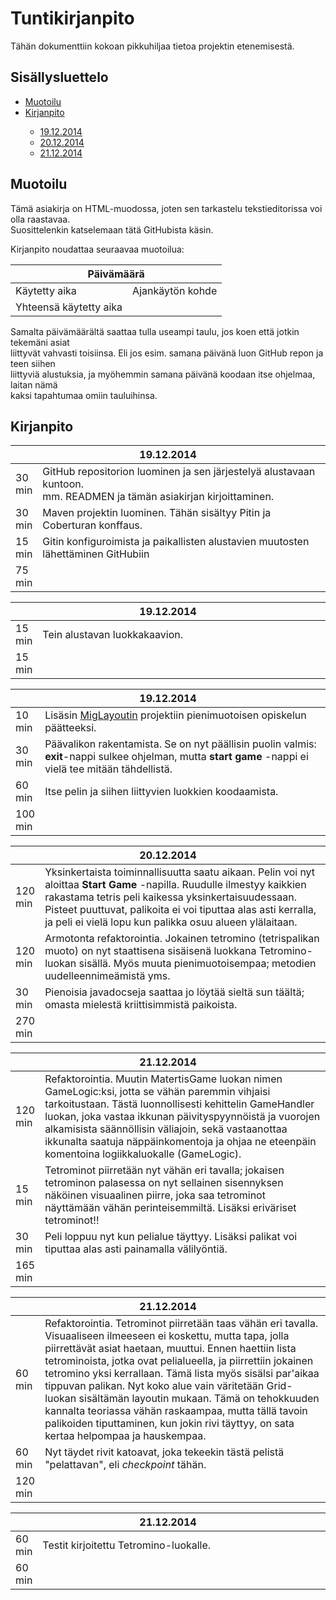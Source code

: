 <h1>Tuntikirjanpito</h1>

Tähän dokumenttiin kokoan pikkuhiljaa tietoa projektin etenemisestä.

<h2>Sisällysluettelo</h2>

<ul>
  <li><a href="#muotoilu">Muotoilu</a></li>
  <li><a href="#kirjanpito">Kirjanpito</a></li>
  <ul>
    <li><a href="#19.12.2014">19.12.2014</a></li>
    <li><a href="#20.12.2014">20.12.2014</a></li>
    <li><a href="#21.12.2014">21.12.2014</a></li>
  </ul>
</ul>

<h2>Muotoilu</h2>

Tämä asiakirja on HTML-muodossa, joten sen tarkastelu tekstieditorissa voi olla raastavaa.<br>
Suosittelenkin katselemaan tätä GitHubista käsin.
<p>
Kirjanpito noudattaa seuraavaa muotoilua:
<p>
<table>
  <thead>
    <tr><th colspan="2">Päivämäärä</th></tr>
  </thead>
  <tbody>
    <tr>
      <td>Käytetty aika</td>
      <td>Ajankäytön kohde</td>
    </tr>
    <tr>
      <td>Yhteensä käytetty aika</td>
    </tr>
  </tbody>
</table>

Samalta päivämäärältä saattaa tulla useampi taulu, jos koen että jotkin tekemäni asiat<br>
liittyvät vahvasti toisiinsa. Eli jos esim. samana päivänä luon GitHub repon ja teen siihen<br>
liittyviä alustuksia, ja myöhemmin samana päivänä koodaan itse ohjelmaa, laitan nämä<br>
kaksi tapahtumaa omiin tauluihinsa.

<h2>Kirjanpito</h2>

<table id="19.12.2014">
  <thead>
    <tr>
      <th colspan="2">19.12.2014</th>
    </tr>
  </thead>
  <tbody>
    <tr>
      <td>30 min</td>
      <td width="600px">
        GitHub repositorion luominen ja sen järjestelyä alustavaan kuntoon.<br>
        mm. READMEN ja tämän asiakirjan kirjoittaminen.
      </td>
    </tr>
    <tr>
      <td>30 min</td>
      <td>Maven projektin luominen. Tähän sisältyy Pitin ja Coberturan konffaus.</td>
    </tr>
    <tr>
      <td>15 min</td>
      <td>Gitin konfiguroimista ja paikallisten alustavien muutosten lähettäminen GitHubiin</td>
    </tr>
    <tr>
      <td>75 min</td>
    </tr>
  </tbody>
</table>

<table>
  <thead>
    <tr><th colspan="2">19.12.2014</th></tr>
  </thead>
  <tbody>
    <tr>
      <td>15 min</td>
      <td width="600px">Tein alustavan luokkakaavion.</td>
    </tr>
    <tr>
      <td>15 min</td>
    </tr>
  </tbody>
</table>

<table>
  <thead>
    <tr><th colspan="2">19.12.2014</th></tr>
  </thead>
  <tbody>
    <tr>
      <td>10 min</td>
      <td width="600px">
        Lisäsin <a href="http://www.miglayout.com/" target="_blank">MigLayoutin</a> projektiin
        pienimuotoisen opiskelun päätteeksi.
      </td>
    </tr>
    <tr>
      <td>30 min</td>
      <td width="600px">
        Päävalikon rakentamista. Se on nyt päällisin puolin valmis:
        <b>exit</b>-nappi sulkee ohjelman, mutta <b>start game</b> -nappi ei vielä tee mitään tähdellistä.
      </td>
    </tr>
    <tr>
      <td>60 min</td>
      <td width="600px">
        Itse pelin ja siihen liittyvien luokkien koodaamista.
      </td>
    </tr>
    <tr>
      <td>100 min</td>
    </tr>
  </tbody>
</table>

<table id="20.12.2014">
  <thead>
    <tr>
      <th colspan="2">20.12.2014</th>
    </tr>
  </thead>
  <tbody>
    <tr>
      <td>120 min</td>
      <td width="600px">
        Yksinkertaista toiminnallisuutta saatu aikaan. Pelin voi nyt aloittaa <b>Start Game</b> -napilla.
        Ruudulle ilmestyy kaikkien rakastama tetris peli kaikessa yksinkertaisuudessaan. Pisteet puuttuvat,
        palikoita ei voi tiputtaa alas asti kerralla, ja peli ei vielä lopu kun palikka osuu alueen ylälaitaan.
      </td>
    </tr>
    <tr>
      <td>120 min</td>
      <td width="600px">
        Armotonta refaktorointia. Jokainen tetromino (tetrispalikan muoto) on nyt staattisena sisäisenä luokkana
        Tetromino-luokan sisällä. Myös muuta pienimuotoisempaa; metodien uudelleennimeämistä yms.
      </td>
    </tr>
    <tr>
      <td>30 min</td>
      <td width="600px">
        Pienoisia javadocseja saattaa jo löytää sieltä sun täältä; omasta mielestä kriittisimmistä paikoista.
      </td>
    </tr>
    <tr>
      <td>270 min</td>
    </tr>
  </tbody>
</table>

<table id="21.12.2014">
  <thead>
    <tr>
      <th colspan="2">21.12.2014</th>
    </tr>
  </thead>
  <tbody>
    <tr>
      <td>120 min</td>
      <td width="600px">
        Refaktorointia. Muutin MatertisGame luokan nimen GameLogic:ksi, jotta se vähän paremmin vihjaisi tarkoitustaan.
        Tästä luonnollisesti kehittelin GameHandler luokan, joka vastaa ikkunan päivityspyynnöistä ja vuorojen
        alkamisista säännöllisin väliajoin, sekä vastaanottaa ikkunalta saatuja näppäinkomentoja ja ohjaa ne eteenpäin 
        komentoina logiikkaluokalle (GameLogic).
      </td>
    </tr>
    <tr>
      <td>15 min</td>
      <td width="600px">
        Tetrominot piirretään nyt vähän eri tavalla; jokaisen tetrominon palasessa on nyt sellainen sisennyksen näköinen
        visuaalinen piirre, joka saa tetrominot näyttämään vähän perinteisemmiltä. Lisäksi eriväriset tetrominot!!
      </td>
    </tr>
    <tr>
      <td>30 min</td>
      <td width="600px">
        Peli loppuu nyt kun pelialue täyttyy. Lisäksi palikat voi tiputtaa alas asti painamalla välilyöntiä.
      </td>
    </tr>
    <tr>
      <td>165 min</td>
    </tr>
  </tbody>
</table>

<table>
  <thead>
    <tr>
      <th colspan="2">21.12.2014</th>
    </tr>
  </thead>
  <tbody>
    <tr>
      <td>60 min</td>
      <td width="600px">
        Refaktorointia. Tetrominot piirretään taas vähän eri tavalla. Visuaaliseen ilmeeseen ei koskettu, mutta tapa,
        jolla piirrettävät asiat haetaan, muuttui. Ennen haettiin lista tetrominoista, jotka ovat pelialueella, ja
        piirrettiin jokainen tetromino yksi kerrallaan. Tämä lista myös sisälsi par'aikaa tippuvan palikan. Nyt koko
        alue vain väritetään Grid-luokan sisältämän layoutin mukaan. Tämä on tehokkuuden kannalta teoriassa vähän
        raskaampaa, mutta tällä tavoin palikoiden tiputtaminen, kun jokin rivi täyttyy, on sata kertaa helpompaa ja
        hauskempaa.
      </td>
    </tr>
    <tr>
      <td>60 min</td>
      <td width="600px">
        Nyt täydet rivit katoavat, joka tekeekin tästä pelistä "pelattavan", eli <i>checkpoint</i> tähän.
      </td>
    </tr>
    <tr>
      <td>120 min</td>
    </tr>
  </tbody>
</table>

<table>
  <thead>
    <tr>
      <th colspan="2">21.12.2014</th>
    </tr>
  </thead>
  <tbody>
    <tr>
      <td>60 min</td>
      <td width="600px">
        Testit kirjoitettu Tetromino-luokalle.
      </td>
    </tr>
    <tr>
      <td>60 min</td>
    </tr>
  </tbody>
</table>
